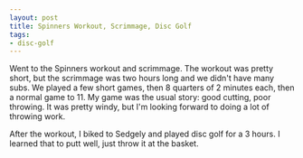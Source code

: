 ```yaml
---
layout: post
title: Spinners Workout, Scrimmage, Disc Golf
tags:
- disc-golf
---
```


Went to the Spinners workout and scrimmage. The workout was pretty short, but the scrimmage was two hours long and we didn't have many subs. We played a few short games, then 8 quarters of 2 minutes each, then a normal game to 11. My game was the usual story: good cutting, poor throwing. It was pretty windy, but I'm looking forward to doing a lot of throwing work. 

After the workout, I biked to Sedgely and played disc golf for a 3 hours. I learned that to putt well, just throw it at the basket.
